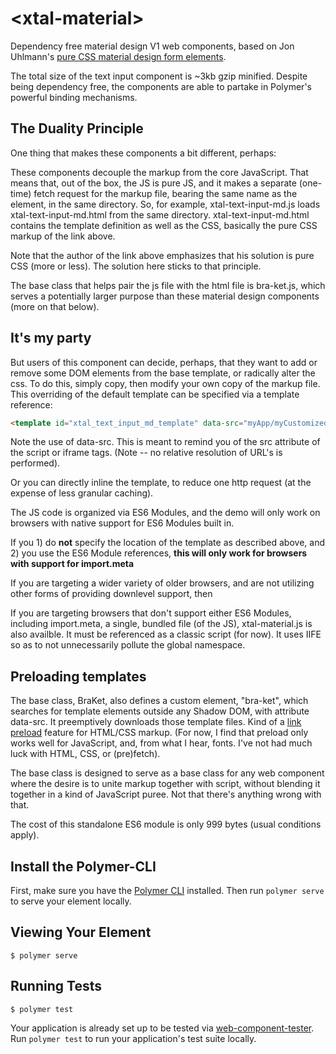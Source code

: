 # \<xtal-material\>

Dependency free material design V1 web components, based on Jon Uhlmann's [pure CSS material design form elements](https://codepen.io/jonnitto/pen/OVmvPB). 

The total size of the text input component is ~3kb gzip minified.  Despite being dependency free, the components are able to partake in Polymer's powerful binding mechanisms.

## The Duality Principle

One thing that makes these components a bit different, perhaps:

These components decouple the markup from the core JavaScript.  That means that, out of the box, the JS is pure JS, and it makes a separate (one-time) fetch request for the markup file, bearing the same name as the element, in the same directory.  So, for example, xtal-text-input-md.js loads xtal-text-input-md.html from the same directory.  xtal-text-input-md.html contains the template definition as well as the CSS, basically the pure CSS markup of the link above.

Note that the author of the link above emphasizes that his solution is pure CSS (more or less).  The solution here sticks to that principle.

The base class that helps pair the js file with the html file is bra-ket.js, which serves a potentially larger purpose than these material design components (more on that below). 

## It's my party

But users of this component can decide, perhaps, that they want to add or remove some DOM elements from the base template, or radically alter the css.  To do this, simply copy, then modify your own copy of the markup file.  This overriding of the default template can be specified via a template reference:

```html
<template id="xtal_text_input_md_template" data-src="myApp/myCustomizedVersion/my-neon-lipstick-text-box.html"></template>
```

Note the use of data-src.  This is meant to remind you of the src attribute of the script or iframe tags.  (Note -- no relative resolution of URL's is performed).

Or you can directly inline the template, to reduce one http request (at the expense of less granular caching).

The JS code is organized via ES6 Modules, and the demo will only work on browsers with native support for ES6 Modules built in.

If you 1) do **not** specify the location of the template as described above, and 2) you use the ES6 Module references,  **this will only work for browsers with support for import.meta**

If you are targeting a wider variety of older browsers, and are not utilizing other forms of providing downlevel support, then

If you are targeting browsers that don't support either ES6 Modules, including import.meta,  a single, bundled file (of the JS), xtal-material.js is also availble. It must be referenced as a classic script (for now).  It uses IIFE so as to not unnecessarily pollute the global namespace.

## Preloading templates

The base class, BraKet, also defines a custom element, "bra-ket", which searches for template elements outside any Shadow DOM, with attribute data-src.  It preemptively downloads those template files.  Kind of a [link preload](https://developer.mozilla.org/en-US/docs/Web/HTML/Preloading_content) feature for HTML/CSS markup.  (For now, I find that preload only works well for JavaScript, and, from what I hear, fonts.  I've not had much luck with HTML, CSS, or (pre)fetch).

The base class is designed to serve as a base class for any web component where the desire is to unite markup together with script, without blending it together in a kind of JavaScript puree.  Not that there's anything wrong with that.

The cost of this standalone ES6 module is only 999 bytes (usual conditions apply).

## Install the Polymer-CLI

First, make sure you have the [Polymer CLI](https://www.npmjs.com/package/polymer-cli) installed. Then run `polymer serve` to serve your element locally.

## Viewing Your Element

```
$ polymer serve
```

## Running Tests

```
$ polymer test
```

Your application is already set up to be tested via [web-component-tester](https://github.com/Polymer/web-component-tester). Run `polymer test` to run your application's test suite locally.
